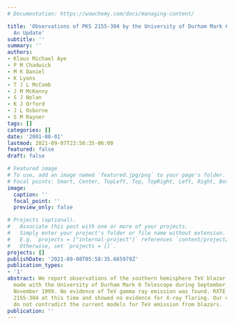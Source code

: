 ```yaml
---
# Documentation: https://wowchemy.com/docs/managing-content/

title: 'Observations of PKS 2155-304 by the University of Durham Mark 6 Telescope:
  An Update'
subtitle: ''
summary: ''
authors:
- Klaus Michael Aye
- P M Chadwick
- M K Daniel
- K Lyons
- T J L McComb
- J M McKenny
- S J Nolan
- K J Orford
- J L Osborne
- S M Rayner
tags: []
categories: []
date: '2001-08-01'
lastmod: 2021-09-07T23:58:35-06:00
featured: false
draft: false

# Featured image
# To use, add an image named `featured.jpg/png` to your page's folder.
# Focal points: Smart, Center, TopLeft, Top, TopRight, Left, Right, BottomLeft, Bottom, BottomRight.
image:
  caption: ''
  focal_point: ''
  preview_only: false

# Projects (optional).
#   Associate this post with one or more of your projects.
#   Simply enter your project's folder or file name without extension.
#   E.g. `projects = ["internal-project"]` references `content/project/deep-learning/index.md`.
#   Otherwise, set `projects = []`.
projects: []
publishDate: '2021-09-08T05:58:35.665979Z'
publication_types:
- '1'
abstract: We report observations of the southern hemisphere TeV blazar PKS 2155-304
  made with the University of Durham Mark 6 Telescope during September, October and
  November 1999. No evidence of TeV gamma ray emission was found. RXTE observed PKS
  2155-304 at this time and showed no evidence for X-ray flaring. Our observations
  do not contradict the current models for TeV emission from blazars.
publication: ''
---
```

